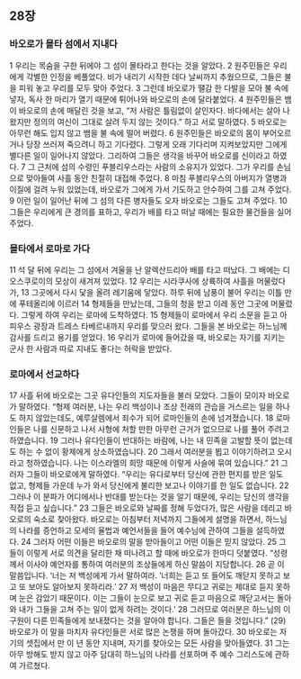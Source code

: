 ## 28장
### 바오로가 몰타 섬에서 지내다
1 우리는 목숨을 구한 뒤에야 그 섬이 몰타라고 한다는 것을 알았다.
2 원주민들은 우리에게 각별한 인정을 베풀었다. 비가 내리기 시작한 데다 날씨까지 추웠으므로, 그들은 불을 피워 놓고 우리를 모두 맞아 주었다.
3 그런데 바오로가 땔감 한 다발을 모아 불 속에 넣자, 독사 한 마리가 열기 때문에 튀어나와 바오로의 손에 달라붙었다.
4 원주민들은 뱀이 바오로의 손에 매달린 것을 보고, “저 사람은 틀림없이 살인자다. 바다에서는 살아 나왔지만 정의의 여신이 그대로 살려 두지 않는 것이다.” 하고 서로 말하였다.
5 바오로는 아무런 해도 입지 않고 뱀을 불 속에 떨어 버렸다.
6 원주민들은 바오로의 몸이 부어오르거나 당장 쓰러져 죽으려니 하고 기다렸다. 그렇게 오래 기다리며 지켜보았지만 그에게 별다른 일이 일어나지 않았다. 그리하여 그들은 생각을 바꾸어 바오로를 신이라고 하였다.
7 그 근처에 섬의 수령인 푸블리우스라는 사람의 소유지가 있었다. 그가 우리를 손님으로 맞아들여 사흘 동안 친절히 대접해 주었다.
8 마침 푸블리우스의 아버지가 열병과 이질에 걸려 누워 있었는데, 바오로가 그에게 가서 기도하고 안수하여 그를 고쳐 주었다.
9 이런 일이 일어난 뒤에 그 섬의 다른 병자들도 오자 바오로는 그들도 고쳐 주었다.
10 그들은 우리에게 큰 경의를 표하고, 우리가 배를 타고 떠날 때에는 필요한 물건들을 실어 주었다.
### 몰타에서 로마로 가다
11 석 달 뒤에 우리는 그 섬에서 겨울을 난 알렉산드리아 배를 타고 떠났다. 그 배에는 디오스쿠로이의 모상이 새겨져 있었다.
12 우리는 시라쿠사에 상륙하여 사흘을 머물렀다가,
13 그곳에서 다시 닻을 올려 레기움에 닿았다. 하루 뒤에 남풍이 불어 우리는 이틀 만에 푸테올리에 이르러
14 형제들을 만났는데, 그들의 청을 받고 이레 동안 그곳에 머물렀다. 그렇게 하여 우리는 로마에 도착하였다.
15 형제들이 로마에서 우리 소문을 듣고 아피우스 광장과 트레스 타베르내까지 우리를 맞으러 왔다. 그들을 본 바오로는 하느님께 감사를 드리고 용기를 얻었다.
16 우리가 로마에 들어갔을 때, 바오로는 자기를 지키는 군사 한 사람과 따로 지내도 좋다는 허락을 받았다.
### 로마에서 선교하다
17 사흘 뒤에 바오로는 그곳 유다인들의 지도자들을 불러 모았다. 그들이 모이자 바오로가 말하였다. “형제 여러분, 나는 우리 백성이나 조상 전래의 관습을 거스르는 일을 하나도 하지 않았는데도, 예루살렘에서 죄수가 되어 로마인들의 손에 넘겨졌습니다.
18 로마인들은 나를 신문하고 나서 사형에 처할 만한 아무런 근거가 없으므로 나를 풀어 주려고 하였습니다.
19 그러나 유다인들이 반대하는 바람에, 나는 내 민족을 고발할 뜻이 없는데도 하는 수 없이 황제에게 상소하였습니다.
20 그래서 여러분을 뵙고 이야기하려고 오시라고 청하였습니다. 나는 이스라엘의 희망 때문에 이렇게 사슬에 묶여 있습니다.”
21 그러자 그들이 바오로에게 말하였다. “우리는 유다로부터 당신에 관한 편지를 받은 일도 없고, 형제들 가운데 누가 와서 당신에게 불리한 보고나 이야기를 한 일도 없습니다.
22 그러나 이 분파가 어디에서나 반대를 받는다는 것을 알기 때문에, 우리는 당신의 생각을 직접 듣고 싶습니다.”
23 그들은 바오로와 날짜를 정해 두었다가, 많은 사람을 데리고 바오로의 숙소로 찾아왔다. 바오로는 아침부터 저녁까지 그들에게 설명을 하면서, 하느님의 나라를 증언하고 모세의 율법과 예언서들을 들어 예수님에 관하여 그들을 설득하였다.
24 그러자 어떤 이들은 바오로의 말을 받아들이고 어떤 이들은 믿지 않았다.
25 그들이 이렇게 서로 의견을 달리한 채 떠나려고 할 때에 바오로가 한마디 덧붙였다. “성령께서 이사야 예언자를 통하여 여러분의 조상들에게 하신 말씀이 지당합니다.
26 곧 이 말씀입니다. ‘너는 저 백성에게 가서 말하여라. ′너희는 듣고 또 들어도 깨닫지 못하고 보고 또 보아도 알아보지 못하리라.′
27 저 백성이 마음은 무디고 귀로는 제대로 듣지 못하며 눈은 감았기 때문이다. 이는 그들이 눈으로 보고 귀로 듣고 마음으로 깨닫고서는 돌아와 내가 그들을 고쳐 주는 일이 없게 하려는 것이다.’
28 그러므로 여러분은 하느님의 이 구원이 다른 민족들에게 보내졌다는 것을 알아야 합니다. 그들은 들을 것입니다.”
(29) 바오로가 이 말을 마치자 유다인들은 서로 많은 논쟁을 하며 돌아갔다.
30 바오로는 자기의 셋집에서 만 이 년 동안 지내며, 자기를 찾아오는 모든 사람을 맞아들였다.
31 그는 아무 방해도 받지 않고 아주 담대히 하느님의 나라를 선포하며 주 예수 그리스도에 관하여 가르쳤다.
